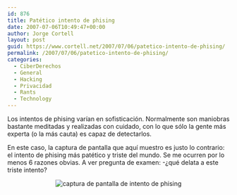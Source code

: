 ```yaml
---
id: 876
title: Patético intento de phising
date: 2007-07-06T10:49:47+00:00
author: Jorge Cortell
layout: post
guid: https://www.cortell.net/2007/07/06/patetico-intento-de-phising/
permalink: /2007/07/06/patetico-intento-de-phising/
categories:
  - CiberDerechos
  - General
  - Hacking
  - Privacidad
  - Rants
  - Technology
---
```

Los intentos de phising varí­an en sofisticación. Normalmente son maniobras bastante meditadas y realizadas con cuidado, con lo que sólo la gente más experta (o la más cauta) es capaz de detectarlos.

En este caso, la captura de pantalla que aquí­ muestro es justo lo contrario: el intento de phising más patético y triste del mundo. Se me ocurren por lo menos 6 razones obvias. A ver pregunta de examen: -¿qué delata a este triste intento?

<div style="text-align: center">
  <img alt="captura de pantalla de intento de phising" title="captura de pantalla de intento de phising" src="https://farm2.static.flickr.com/1363/735491403_9b84bc2fb7.jpg?v=0" />
</div>